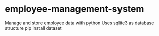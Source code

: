 # employee-management-system

Manage and store employee data with python
Uses sqlite3 as database structure
pip install dataset
